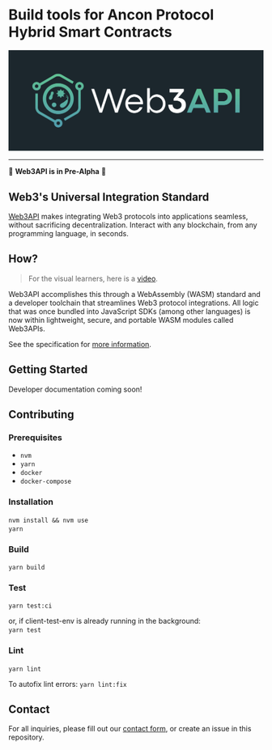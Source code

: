 # Build tools for Ancon Protocol Hybrid Smart Contracts

![](https://github.com/Web3-API/branding/blob/master/logo/Web3API_On_Black_BG.jpg?raw=true)  

---

🚨 **Web3API is in Pre-Alpha** 🚨  

## **Web3's Universal Integration Standard**  
[Web3API](https://web3api.dev) makes integrating Web3 protocols into applications seamless, without sacrificing decentralization. Interact with any blockchain, from any programming language, in seconds.  

## How?  
> For the visual learners, here is a [video](http://video.web3api.eth.link/).  

Web3API accomplishes this through a WebAssembly (WASM) standard and a developer toolchain that streamlines Web3 protocol integrations. All logic that was once bundled into JavaScript SDKs (among other languages) is now within lightweight, secure, and portable WASM modules called Web3APIs.

See the specification for [more information](https://github.com/Web3-API/specification/blob/main/spec/intro/1_Introduction.md).

## Getting Started
Developer documentation coming soon!

## Contributing  
### Prerequisites  
- `nvm`  
- `yarn`  
- `docker`
- `docker-compose`  

### Installation  
`nvm install && nvm use`  
`yarn`  

### Build  
`yarn build`  

### Test  
`yarn test:ci`  

or, if client-test-env is already running in the background:  
`yarn test`  

### Lint
`yarn lint`

To autofix lint errors:
`yarn lint:fix`

## Contact  
For all inquiries, please fill out our [contact form](https://airtable.com/shrzxezSAlpoUUZNV), or create an issue in this repository.  
